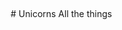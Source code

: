 <meta name="viewport" content="width=device-width, initial-scale=1">
<link rel="stylesheet" href="assets/css/style.css">
<style>
	.markdown-body {
		box-sizing: border-box;
		min-width: 200px;
		max-width: 980px;
		margin: 0 auto;
		padding: 45px;
	}

	@media (max-width: 767px) {
		.markdown-body {
			padding: 15px;
		}
	}
</style>
<article class="markdown-body">
	# Unicorns
	All the things
</article>
